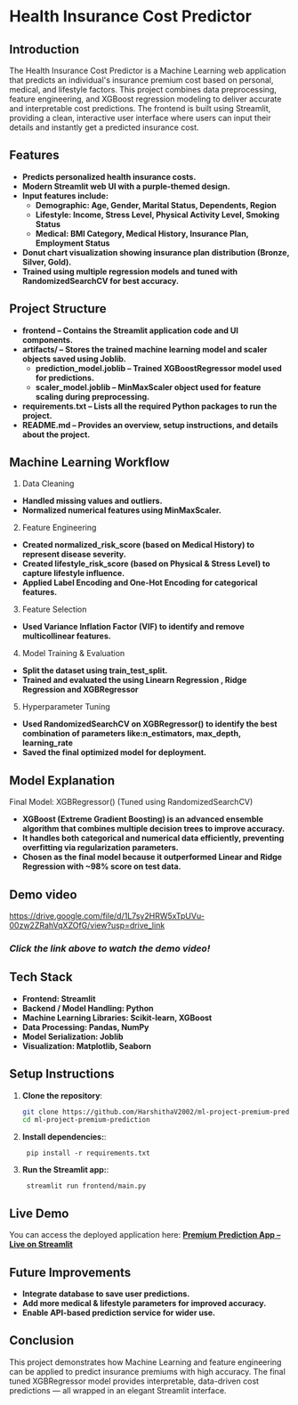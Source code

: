 # Health Insurance Cost Predictor

## Introduction

The Health Insurance Cost Predictor is a Machine Learning web application that predicts an individual's insurance premium cost based on personal, medical, and lifestyle factors.
This project combines data preprocessing, feature engineering, and XGBoost regression modeling to deliver accurate and interpretable cost predictions.
The frontend is built using Streamlit, providing a clean, interactive user interface where users can input their details and instantly get a predicted insurance cost.

## Features 
- **Predicts personalized health insurance costs.**
- **Modern Streamlit web UI with a purple-themed design.**
- **Input features include:**
     - **Demographic: Age, Gender, Marital Status, Dependents, Region**
     - **Lifestyle: Income, Stress Level, Physical Activity Level, Smoking Status**
     - **Medical: BMI Category, Medical History, Insurance Plan, Employment Status**
-  **Donut chart visualization showing insurance plan distribution (Bronze, Silver, Gold).**
-  **Trained using multiple regression models and tuned with RandomizedSearchCV for best accuracy.**


## Project Structure
- **frontend – Contains the Streamlit application code and UI components.**
- **artifacts/ – Stores the trained machine learning model and scaler objects saved using Joblib.**
   - **prediction_model.joblib – Trained XGBoostRegressor model used for predictions.**
   - **scaler_model.joblib – MinMaxScaler object used for feature scaling during preprocessing.**
- **requirements.txt – Lists all the required Python packages to run the project.**
- **README.md – Provides an overview, setup instructions, and details about the project.**

## Machine Learning Workflow
1. Data Cleaning
- **Handled missing values and outliers.**
- **Normalized numerical features using MinMaxScaler.**
2. Feature Engineering
- **Created normalized_risk_score (based on Medical History) to represent disease severity.**
- **Created lifestyle_risk_score (based on Physical & Stress Level) to capture lifestyle influence.**
- **Applied Label Encoding and One-Hot Encoding for categorical features.**
3. Feature Selection
- **Used Variance Inflation Factor (VIF) to identify and remove multicollinear features.**
4. Model Training & Evaluation
- **Split the dataset using train_test_split.**
- **Trained and evaluated the using Linearn Regression , Ridge Regression and XGBRegressor**
5. Hyperparameter Tuning
- **Used RandomizedSearchCV on XGBRegressor() to identify the best combination of parameters like:n_estimators, max_depth, learning_rate**
- **Saved the final optimized model  for deployment.**

## Model Explanation
Final Model: XGBRegressor() (Tuned using RandomizedSearchCV)
- **XGBoost (Extreme Gradient Boosting) is an advanced ensemble algorithm that combines multiple decision trees to improve accuracy.**
- **It handles both categorical and numerical data efficiently, preventing overfitting via regularization parameters.**
- **Chosen as the final model because it outperformed Linear and Ridge Regression with ~98% score on test data.**




## Demo video
https://drive.google.com/file/d/1L7sy2HRW5xTpUVu-00zw2ZRahVqXZOfG/view?usp=drive_link

### *Click the link above to watch the demo video!*


## Tech Stack
- **Frontend: Streamlit**
- **Backend / Model Handling: Python**
- **Machine Learning Libraries: Scikit-learn, XGBoost**
- **Data Processing: Pandas, NumPy**
- **Model Serialization: Joblib**
- **Visualization: Matplotlib, Seaborn**



## Setup Instructions

1. **Clone the repository**:
   ```bash
   git clone https://github.com/HarshithaV2002/ml-project-premium-prediction.git
   cd ml-project-premium-prediction
   ```

1. **Install dependencies:**:   
   ```commandline
    pip install -r requirements.txt
   ```
1. **Run the Streamlit app:**:   
   ```commandline
    streamlit run frontend/main.py

   ```


## Live Demo
You can access the deployed application here:
[**Premium Prediction App – Live on Streamlit**](https://ml-project-healthcare-insurance-premium-prediction.streamlit.app/)


## Future Improvements

- **Integrate database to save user predictions.**
- **Add more medical & lifestyle parameters for improved accuracy.**
- **Enable API-based prediction service for wider use.**


## Conclusion
This project demonstrates how Machine Learning and feature engineering can be applied to predict insurance premiums with high accuracy.
The final tuned XGBRegressor model provides interpretable, data-driven cost predictions — all wrapped in an elegant Streamlit interface.
